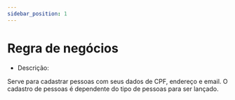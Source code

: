 ```yaml
---
sidebar_position: 1
---
```


# Regra de negócios

- Descrição:

Serve para cadastrar pessoas com seus dados de CPF, endereço e email.
O cadastro de pessoas é dependente do tipo de pessoas para ser lançado.









